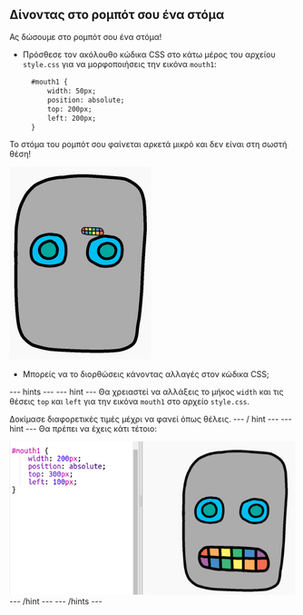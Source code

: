 ## Δίνοντας στο ρομπότ σου ένα στόμα

Ας δώσουμε στο ρομπότ σου ένα στόμα!

- Πρόσθεσε τον ακόλουθο κώδικα CSS στο κάτω μέρος του αρχείου `style.css` για να μορφοποιήσεις την εικόνα `mouth1`:
    
        #mouth1 {
            width: 50px;
            position: absolute;
            top: 200px;
            left: 200px;
        }
        

Το στόμα του ρομπότ σου φαίνεται αρκετά μικρό και δεν είναι στη σωστή θέση!

![screenshot](images/robot-mouth.png)

- Μπορείς να το διορθώσεις κάνοντας αλλαγές στον κώδικα CSS;

\--- hints \--- \--- hint \--- Θα χρειαστεί να αλλάξεις το μήκος `width` και τις θέσεις `top` και `left` για την εικόνα `mouth1` στο αρχείο `style.css`.

Δοκίμασε διαφορετικές τιμές μέχρι να φανεί όπως θέλεις. \--- / hint \--- \--- hint \--- Θα πρέπει να έχεις κάτι τέτοιο:

![screenshot](images/robot-mouth-code.png) \--- /hint \--- \--- /hints \---